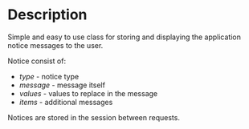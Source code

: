 # Description

Simple and easy to use class for storing and displaying the application notice messages to the user.

Notice consist of:

 - *type* - notice type
 - *message* - message itself
 - *values* - values to replace in the message
 - *items* - additional messages

Notices are stored in the session between requests.